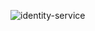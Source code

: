 ![identity-service](https://github.com/user-attachments/assets/859f045b-65d9-4ffd-9894-a8eae686ea00)
